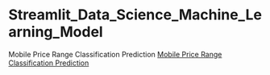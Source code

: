 # Streamlit_Data_Science_Machine_Learning_Model
Mobile Price Range Classification Prediction
[Mobile Price Range Classification Prediction](http://localhost:8501/)
